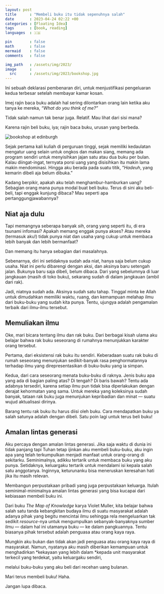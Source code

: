 ```yaml
---
layout: post
title      : "Membeli buku itu tidak sepenuhnya salah"
date       : 2023-04-24 02:22 +00
categories : [Floating Idea]
tags       : [book, reading]
languages  : 🇮🇩

pin        : false
math       : false
mermaid    : false
comments   : false

img_path   : /assets/img/2023/
image      :
  src      : /assets/img/2023/bookshop.jpg
---
```


Ini sebuah deklarasi pembenaran diri, untuk menjustifikasi pengeluaran kedua terbesar setelah membayar kamar kosan.

Imej rajin baca buku adalah hal sering dilontarkan orang lain ketika aku tanya ke mereka, *“What do you think of me?”*

Tidak salah namun tak benar juga. Relatif. Mau lihat dari sisi mana?

Karena rajin beli buku, iya; rajin baca buku, urusan yang berbeda.

![bookshop at edinburgh](bookshop.jpg)

Sejak pertama kali kuliah di perguruan tinggi, sejak memiliki kedaulatan mengatur uang selain untuk ongkos dan makan siang, memang ada program sendiri untuk menyisihkan jajan satu atau dua buku per bulan. Kalau diingat-ingat, ternyata porsi uang yang disisihkan itu makin lama makin mendominasi. Hingga aku berada pada suatu titik, “*Hadeuh*, yang kemarin dibeli aja belum dibuka.”

Kadang berpikir, apakah aku telah menghambur-hamburkan uang? Sebagian orang mana punya modal buat beli buku. Terus di sini aku beli-beli, tapi enggak kunjung dibaca? Mau seperti apa pertanggungjawabannya?

## Niat aja dulu

Tapi memangnya seberapa banyak *sih*, orang yang seperti itu, di era tsunami infomasi? Apakah memang enggak punya akses? Atau mereka (termasuk aku!) tidak punya niat dan usaha yang cukup untuk membaca lebih banyak dan lebih bermanfaat?

Dan memang itu hanya sebagian dari masalahnya.

Sebenarnya, diri ini setidaknya sudah ada niat, hanya saja belum cukup usaha. Niat ini perlu dibarengi dengan aksi, dan aksinya baru setengah jalan. Bukunya baru saja dibeli, belum dibaca. Dari yang sebelumnya di luar jangkauan (masih di toko buku), sekarang sudah di dalam jangkauan (ambil dari rak).

Jadi, niatnya sudah ada. Aksinya sudah satu tahap. Tinggal minta ke Allah untuk dimudahkan memiliki waktu, ruang, dan kemampuan melahap ilmu dari buku-buku yang sudah kita punya. Tentu, ujungya adalah pengamalan terbaik dari ilmu-ilmu tersebut.

## Memuliakan ilmu

Oke, mari bicara tentang ilmu dan rak buku. Dari berbagai kisah ulama aku belajar bahwa rak buku seseorang di rumahnya menunjukkan karakter orang tersebut.

Pertama, dari eksistensi rak buku itu sendiri. Keberadaan suatu rak buku di rumah seseorang menunjukan sedikit-banyak rasa penghormatannya terhadap ilmu yang direpresentasikan di buku-buku yang ia simpan.

Kedua, dari cara seseorang menata buku-buku di raknya. Jenis buku apa yang ada di bagian paling atas? Di tengah? Di baris bawah? Tentu ada adabnya tersediri, karena setiap ilmu pun tidak bisa diperlakukan dengan derajat kehormatan yang sama. Untuk mereka yang koleksinya sudah banyak, tataan rak buku juga menunjukan kepribadian dan minat — suatu wujud aktualisasi dirinya.

Barang tentu rak buku itu harus diisi oleh buku. Cara mendapatkan buku ya salah satunya adalah dengan dibeli. Satu poin lagi untuk terus beli buku!

## Amalan lintas generasi

Aku percaya dengan amalan lintas generasi. Jika saja waktu di dunia ini tidak panjang tapi Tuhan tetap ijinkan aku membeli buku-buku, aku ingin apa yang telah terkumpulkan menjadi manfaat untuk orang-orang di sekitarku. Seminimalnya, adikku tertarik untuk membaca buku yang aku punya. Setidaknya, keluargaku tertarik untuk mendalami isi kepala salah satu anggotanya. Inginnya, keturunanku bisa meneruskan keresahan hati jika itu masih relevan.

Membangun perpustakaan pribadi yang juga perpustakaan keluarga. Itulah seminimal-minimalnya amalan lintas generasi yang bisa kucapai dari kebiasaan membeli buku ini.

Dari buku *The Map of Knowledge* karya Violet Muller, kita belajar bahwa salah satu tanda kebangkitan budaya ilmu di suatu masyarakat adalah adanya pihak yang begitu mencintai ilmu sehingga rela mengeluarkan tak sedikit *resource*-nya untuk mengumpulkan sebanyak-banyaknya sumber ilmu — dalam hal ini utamanya buku — ke dalam pangkuannya. Tentu biasanya pihak tersebut adalah penguasa atau orang kaya raya.

Mungkin aku bukan dan tidak akan jadi penguasa atau orang kaya raya di masyarakat. Namun, nyatanya aku masih diberikan kemampuan untuk menghadirkan *kekayaan yang lebih dalam *kepada unit masyarakat terkecil yang terdekat, yaitu keluargaku sendiri,

melalui buku-buku yang aku beli dari recehan uang bulanan.

Mari terus membeli buku! Haha.

Jangan lupa dibaca.